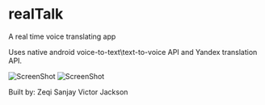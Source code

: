 # realTalk
A real time voice translating app

Uses native android voice-to-text\text-to-voice API and Yandex translation API.


![ScreenShot](https://raw.github.com/zeqicui/realTalk/master/screen1.png)
![ScreenShot](https://raw.github.com/zeqicui/realTalk/master/screen2.png)


Built by: 
Zeqi
Sanjay
Victor
Jackson
